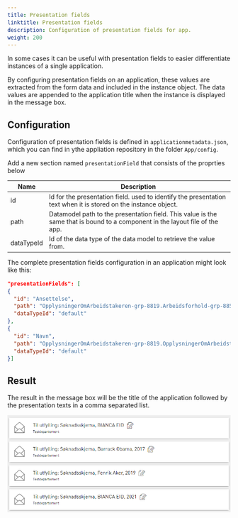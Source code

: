 ```yaml
---
title: Presentation fields
linktitle: Presentation fields
description: Configuration of presentation fields for app.
weight: 200
---
```


In some cases it can be useful with presentation fields to easier
differentiate instances of a single application.

By configuring presentation fields on an application,
these values are extracted from the form data and included in the instance object.
The data values are appended to the application title when the instance is displayed in the message box.


## Configuration
Configuration of presentation fields is defined in `applicationmetadata.json`,
which you can find in ythe appliation repository in the folder `App/config`.

Add a new section named `presentationField` that consists of the proprties below

 Name     | Description
----------|------------
id        | Id for the presentation field. used to identify the presentation text when it is stored on the instance object.
path      | Datamodel path to the presentation field. This value is the same that is bound to a component in the layout file of the app.
dataTypeId| Id of the data type of the data model to retrieve the value from.

The complete presentation fields configuration in an application might look like this:

```json
"presentationFields": [
{
  "id": "Ansettelse",
  "path": "OpplysningerOmArbeidstakeren-grp-8819.Arbeidsforhold-grp-8856.AnsattAar-datadef-33267.value",
  "dataTypeId": "default"
},
{
  "id": "Navn",
  "path": "OpplysningerOmArbeidstakeren-grp-8819.OpplysningerOmArbeidstakeren-grp-8855.AnsattNavn-datadef-1223.value",
  "dataTypeId": "default"
}]
```

## Result

The result in the message box will be the title of the application followed by the presentation texts in a comma separated list.

![Instances with presentation fields in the message box](presentationtexts-msgbox.png "Instances with presentation fields in the message box")
